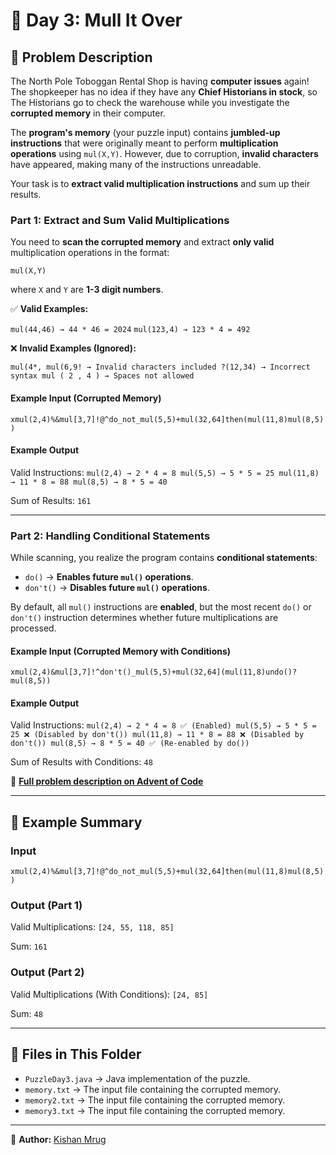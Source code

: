 # 🎄 Day 3: Mull It Over

## 📜 Problem Description
The North Pole Toboggan Rental Shop is having **computer issues** again! The shopkeeper has no idea if they have any **Chief Historians in stock**, so The Historians go to check the warehouse while you investigate the **corrupted memory** in their computer.

The **program's memory** (your puzzle input) contains **jumbled-up instructions** that were originally meant to perform **multiplication operations** using `mul(X,Y)`. However, due to corruption, **invalid characters** have appeared, making many of the instructions unreadable.

Your task is to **extract valid multiplication instructions** and sum up their results.

### **Part 1: Extract and Sum Valid Multiplications**
You need to **scan the corrupted memory** and extract **only valid** multiplication operations in the format:

`mul(X,Y)`

where `X` and `Y` are **1-3 digit numbers**.

✅ **Valid Examples:**

`mul(44,46) → 44 * 46 = 2024`
`mul(123,4) → 123 * 4 = 492`

❌ **Invalid Examples (Ignored):**

`mul(4*, mul(6,9! → Invalid characters included ?(12,34) → Incorrect syntax mul ( 2 , 4 ) → Spaces not allowed`

#### **Example Input (Corrupted Memory)**

`xmul(2,4)%&mul[3,7]!@^do_not_mul(5,5)+mul(32,64]then(mul(11,8)mul(8,5))`

#### **Example Output**

Valid Instructions: 
`mul(2,4) → 2 * 4 = 8 mul(5,5) → 5 * 5 = 25 mul(11,8) → 11 * 8 = 88 mul(8,5) → 8 * 5 = 40`

Sum of Results:
`161`

---

### **Part 2: Handling Conditional Statements**
While scanning, you realize the program contains **conditional statements**:
- `do()` → **Enables future `mul()` operations**.
- `don't()` → **Disables future `mul()` operations**.

By default, all `mul()` instructions are **enabled**, but the most recent `do()` or `don't()` instruction determines whether future multiplications are processed.

#### **Example Input (Corrupted Memory with Conditions)**

`xmul(2,4)&mul[3,7]!^don't()_mul(5,5)+mul(32,64](mul(11,8)undo()?mul(8,5))`

#### **Example Output**

Valid Instructions:
`mul(2,4) → 2 * 4 = 8 ✅ (Enabled) mul(5,5) → 5 * 5 = 25 ❌ (Disabled by don't()) mul(11,8) → 11 * 8 = 88 ❌ (Disabled by don't()) mul(8,5) → 8 * 5 = 40 ✅ (Re-enabled by do())`

Sum of Results with Conditions:
`48`


📖 **[Full problem description on Advent of Code](https://adventofcode.com/2024/day/3)**

---

## 📌 Example Summary
### **Input**

`xmul(2,4)%&mul[3,7]!@^do_not_mul(5,5)+mul(32,64]then(mul(11,8)mul(8,5))`

### **Output (Part 1)**

Valid Multiplications: 
`[24, 55, 118, 85]`

Sum:
`161`

### **Output (Part 2)**

Valid Multiplications (With Conditions):
`[24, 85]`

Sum: 
`48`

---

## 📂 Files in This Folder
- `PuzzleDay3.java` → Java implementation of the puzzle.
- `memory.txt` → The input file containing the corrupted memory.
- `memory2.txt` → The input file containing the corrupted memory.
- `memory3.txt` → The input file containing the corrupted memory.

---

📝 **Author:** [Kishan Mrug](https://github.com/kmrug)


